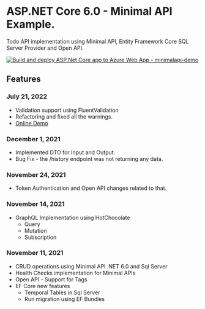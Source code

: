 # ASP.NET Core 6.0 - Minimal API Example.

Todo API implementation using Minimal API, Entity Framework Core SQL Server Provider and Open API.

[![Build and deploy ASP.Net Core app to Azure Web App - minimalapi-demo](https://github.com/anuraj/MinimalApi/actions/workflows/main_minimalapi-demo.yml/badge.svg)](https://github.com/anuraj/MinimalApi/actions/workflows/main_minimalapi-demo.yml)

## Features

### July 21, 2022
* Validation support using FluentValidation
* Refactoring and fixed all the warnings.
* [Online Demo](https://minimalapi-demo.azurewebsites.net/swagger/index.html)

### December 1, 2021
* Implemented DTO for Input and Output.
* Bug Fix - the /history endpoint was not returning any data.

### November 24, 2021
* Token Authentication and Open API changes related to that.

### November 14, 2021
* GraphQL Implementation using HotChocolate
	- Query
	- Mutation
	- Subscription
	
### November 11, 2021
* CRUD operations using Minimal API .NET 6.0 and Sql Server
* Health Checks implementation for Minimal APIs
* Open API - Support for Tags
* EF Core new features 
	- Temporal Tables in Sql Server
	- Run migration using EF Bundles